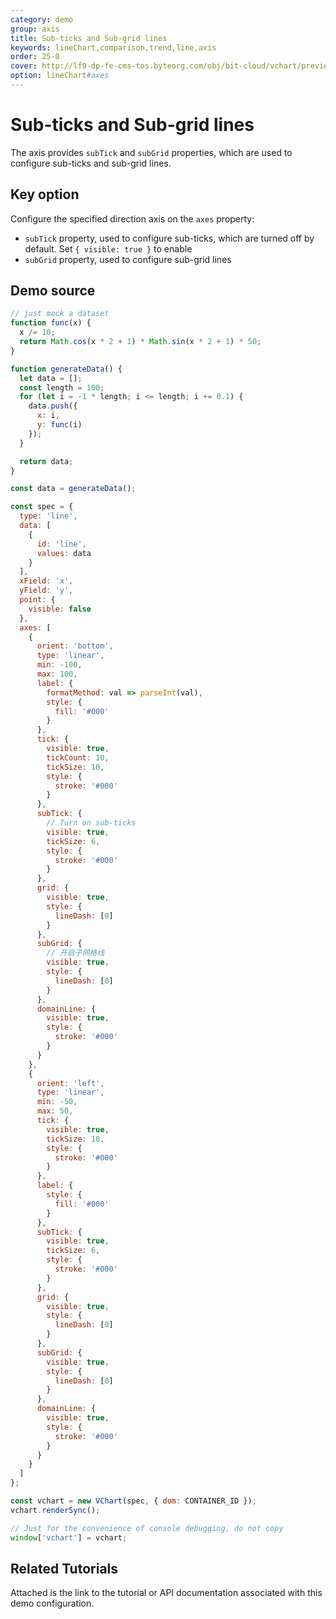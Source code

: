 ```yaml
---
category: demo
group: axis
title: Sub-ticks and Sub-grid lines
keywords: lineChart,comparison,trend,line,axis
order: 25-0
cover: http://lf9-dp-fe-cms-tos.byteorg.com/obj/bit-cloud/vchart/preview/axis/subtick-and-subgrid.png
option: lineChart#axes
---
```


# Sub-ticks and Sub-grid lines

The axis provides `subTick` and `subGrid` properties, which are used to configure sub-ticks and sub-grid lines.

## Key option

Configure the specified direction axis on the `axes` property:

- `subTick` property, used to configure sub-ticks, which are turned off by default. Set `{ visible: true }` to enable
- `subGrid` property, used to configure sub-grid lines

## Demo source

```javascript livedemo
// just mock a dataset
function func(x) {
  x /= 10;
  return Math.cos(x * 2 + 1) * Math.sin(x * 2 + 1) * 50;
}

function generateData() {
  let data = [];
  const length = 100;
  for (let i = -1 * length; i <= length; i += 0.1) {
    data.push({
      x: i,
      y: func(i)
    });
  }

  return data;
}

const data = generateData();

const spec = {
  type: 'line',
  data: [
    {
      id: 'line',
      values: data
    }
  ],
  xField: 'x',
  yField: 'y',
  point: {
    visible: false
  },
  axes: [
    {
      orient: 'bottom',
      type: 'linear',
      min: -100,
      max: 100,
      label: {
        formatMethod: val => parseInt(val),
        style: {
          fill: '#000'
        }
      },
      tick: {
        visible: true,
        tickCount: 10,
        tickSize: 10,
        style: {
          stroke: '#000'
        }
      },
      subTick: {
        // Turn on sub-ticks
        visible: true,
        tickSize: 6,
        style: {
          stroke: '#000'
        }
      },
      grid: {
        visible: true,
        style: {
          lineDash: [0]
        }
      },
      subGrid: {
        // 开启子网格线
        visible: true,
        style: {
          lineDash: [0]
        }
      },
      domainLine: {
        visible: true,
        style: {
          stroke: '#000'
        }
      }
    },
    {
      orient: 'left',
      type: 'linear',
      min: -50,
      max: 50,
      tick: {
        visible: true,
        tickSize: 10,
        style: {
          stroke: '#000'
        }
      },
      label: {
        style: {
          fill: '#000'
        }
      },
      subTick: {
        visible: true,
        tickSize: 6,
        style: {
          stroke: '#000'
        }
      },
      grid: {
        visible: true,
        style: {
          lineDash: [0]
        }
      },
      subGrid: {
        visible: true,
        style: {
          lineDash: [0]
        }
      },
      domainLine: {
        visible: true,
        style: {
          stroke: '#000'
        }
      }
    }
  ]
};

const vchart = new VChart(spec, { dom: CONTAINER_ID });
vchart.renderSync();

// Just for the convenience of console debugging, do not copy
window['vchart'] = vchart;
```

## Related Tutorials

Attached is the link to the tutorial or API documentation associated with this demo configuration.
